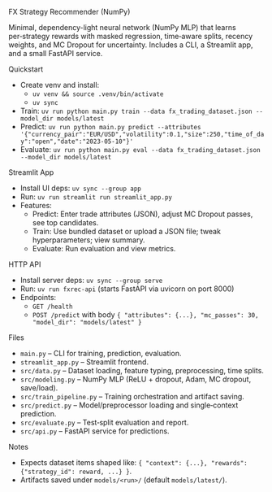 FX Strategy Recommender (NumPy)

Minimal, dependency-light neural network (NumPy MLP) that learns per‑strategy rewards with masked regression, time‑aware splits, recency weights, and MC Dropout for uncertainty. Includes a CLI, a Streamlit app, and a small FastAPI service.

Quickstart
- Create venv and install:
  - `uv venv && source .venv/bin/activate`
  - `uv sync`
- Train: `uv run python main.py train --data fx_trading_dataset.json --model_dir models/latest`
- Predict: `uv run python main.py predict --attributes '{"currency_pair":"EUR/USD","volatility":0.1,"size":250,"time_of_day":"open","date":"2023-05-10"}'`
- Evaluate: `uv run python main.py eval --data fx_trading_dataset.json --model_dir models/latest`

Streamlit App
- Install UI deps: `uv sync --group app`
- Run: `uv run streamlit run streamlit_app.py`
- Features:
  - Predict: Enter trade attributes (JSON), adjust MC Dropout passes, see top candidates.
  - Train: Use bundled dataset or upload a JSON file; tweak hyperparameters; view summary.
  - Evaluate: Run evaluation and view metrics.

HTTP API
- Install server deps: `uv sync --group serve`
- Run: `uv run fxrec-api` (starts FastAPI via uvicorn on port 8000)
- Endpoints:
  - `GET /health`
  - `POST /predict` with body `{ "attributes": {...}, "mc_passes": 30, "model_dir": "models/latest" }`

Files
- `main.py` – CLI for training, prediction, evaluation.
- `streamlit_app.py` – Streamlit frontend.
- `src/data.py` – Dataset loading, feature typing, preprocessing, time splits.
- `src/modeling.py` – NumPy MLP (ReLU + dropout, Adam, MC dropout, save/load).
- `src/train_pipeline.py` – Training orchestration and artifact saving.
- `src/predict.py` – Model/preprocessor loading and single‑context prediction.
- `src/evaluate.py` – Test‑split evaluation and report.
- `src/api.py` – FastAPI service for predictions.

Notes
- Expects dataset items shaped like: `{ "context": {...}, "rewards": {"strategy_id": reward, ...} }`.
- Artifacts saved under `models/<run>/` (default `models/latest/`).
